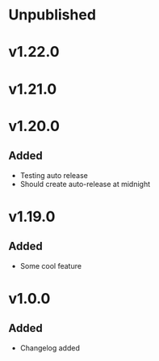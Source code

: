 # Unpublished

# v1.22.0

# v1.21.0

# v1.20.0
## Added
- Testing auto release
- Should create auto-release at midnight

# v1.19.0
## Added
- Some cool feature

# v1.0.0
## Added
- Changelog added




